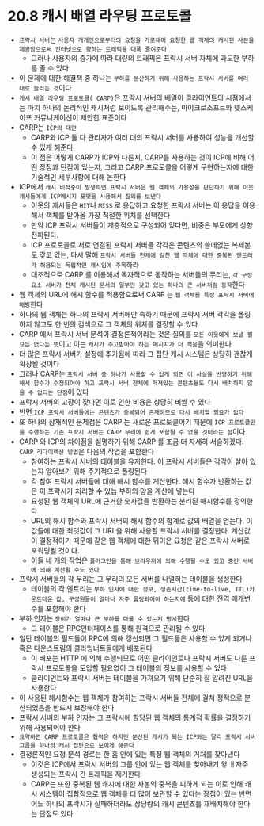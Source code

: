 # 20.8 캐시 배열 라우팅 프로토콜

- `프락시 서버`는 `사용자 개개인으로부터의 요청을 가로채어 요청한 웹 객체의 캐시된 사본을 제공함으로써 인터넷으로 향하는 트래픽을 대폭 줄여준다`
  - 그러나 사용자의 증가에 따라 대량의 트래픽은 프락시 서버 자체에 과도한 부하를 줄 수 있다
- 이 문제에 대한 해결책 중 하나는 `부하를 분산하기 위해 사용하는 프락시 서버를 여러 대로 늘리는 것`이다
- `캐시 배열 라우팅 프로토콜( CARP)`은 프락시 서버의 배열이 클라이언트의 시점에서는 마치 하나의 논리적인 캐시처럼 보이도록 관리해주는, 마이크로소프트와 넷스케이프 커뮤니케이션이 제안한 표준이다
- CARP는 `ICP의 대안`
  - CARP와 ICP 둘 다 관리자가 여러 대의 프락시 서버를 사용하여 성능을 개선할 수 있게 해준다
  - 이 점은 어떻게 CARP가 ICP와 다른지, CARP를 사용하는 것이 ICP에 비해 어떤 장점과 단점이 있는지, 그리고 CARP 프로토콜을 어떻게 구현하는지에 대한 기술적인 세부사항에 대해 논한다
- ICP에서 `캐시 비적중이 발생하면 프락시 서버은 웹 객체의 가용성을 판단하기 위해 이웃 캐시들에게 ICP메시지 포맷을 사용해서 질의를 보낸다`
  - 이웃의 캐시들은 `HIT`나 `MISS` 로 응답하고 요청한 프락시 서버는 이 응답을 이용해서 객체를 받아올 가장 적절한 위치를 선택한다
  - 만약 ICP 프락시 서버들이 계층적으로 구성되어 있다면, 비중은 부모에게 상향 전파된다.
  - ICP 프로토콜로 서로 연결된 프락시 서버들 각각은 콘텐츠의 쓸데없는 복제본도 갖고 있는, 다시 말해 `프락시 서버들 전체에 걸친 웹 객체에 대한 중복된 엔트리가 허용되는 독립적인 캐시임에 주목`하라
  - 대조적으로 CARP 를 이용해서 독자적으로 동작하는 서버들의 무리는, `각 구성요소 서버가 전체 캐시된 문서의 일부만 갖고 있는 하나의 큰 서버처럼 동작`한다
- 웹 객체의 URL에 해시 함수를 적용함으로써 CARP 는 `웹 객체를 특정 프락시 서버에 매핑`한다
- 하나의 웹 객체는 하나의 프락시 서버에만 속하기 때문에 프락시 서버 각각을 폴링하지 않고도 한 번의 검색으로 그 객체의 위치를 결정할 수 있다
- CARP 에서 프락시 서버 분석이 결정론적이라는 것은 질의를 `모든 이웃에게 보낼 필요는 없다는 뜻`이고 이는 `캐시가 주고받아야 하는 메시지가 더 적음`을 의미한다
- 더 많은 프락시 서버가 설정에 추가됨에 따라 그 집단 캐시 시스템은 상당히 괜찮게 확장될 것이다
- 그러나 CARP는 `프락시 서버 중 하나가 사용할 수 없게 되면 이 사실을 반영하기 위해 해시 함수가 수정되어야 하고 프락시 서버 전체에 퍼져있는 콘텐츠들도 다시 배치하지 않을 수 없다는 단점`이 있다
- 프락시 서버의 고장이 잦다면 이로 인한 비용은 상당히 비쌀 수 있다
- 반면 `ICP 프락시 서버들에는 콘텐츠가 중복되어 존재하므로 다시 배치할 필요가 없다`
- 또 하나의 잠재적인 문제점은 CARP 는 새로운 프로토콜이기 때문에 `ICP 프로토콜만을 수행하는 기존 프락시 서버는 CARP 무리에 쉽게 포함될 수 없을 것이라는 점`이다
- CARP 와 ICP의 차이점을 설명하기 위해 CARP 를 조금 더 자세히 서술하겠다. `CARP 리다이렉션 방법`은 다음의 작업을 포함한다
  - 참여하는 프락시 서버의 테이블을 유지한다. 이 프락시 서버들은 각각이 살아 있는지 알아보기 위해 주기적으로 폴링된다
  - 각 참여 프락시 서버들에 대해 해시 함수를 계산한다. 해시 함수가 반환하는 값은 이 프락시가 처리할 수 있늡 부하의 양을 계산에 넣는다
  - 요청된 웹 객체의 URL에 근거한 숫자값을 반환하는 분리된 해시함수를 정의한다
  - URL의 해시 함수와 프락시 서버의 해시 함수의 합계로 값의 배열을 얻는다. 이 값들에 대한 최댓값이 그 URL을 위해 사용할 프락시 서버를 결정한다. 계산값이 결정적이기 때문에 같은 웹 객체에 대한 뒤이은 요청은 같은 프락시 서버로 포워딩될 것이다.
  - 이들 네 개의 작업은 `플러그인을 통해 브라우저에 의해 수행될 수도 있고 중간 서버에 의해 계산될 수도 있다`
- 프락시 서버들의 각 무리는 그 무리의 모든 서버를 나열하는 테이블을 생성한다
  - 테이블의 각 엔트리는 `부하 인자에 대한 정보, 생존시간(time-to-live, TTL)카운트다운 값, 구성원들이 얼마나 자주 폴링되어야 하는지에` 등에 대한 전역 매개변수를 포함해야 한다
- 부하 인자는 `장비가 얼마나 큰 부하를 다룰 수 있는지 명시`한다
  - 그 테이블은 RPC인터페이스를 통해 원격으로 관리될 수 있다
- 일단 테이블의 필드들이 RPC에 의해 갱신되면 그 필드들은 사용할 수 있게 되거나 혹은 다운스트림의 클라잉너트들에게 배포된다
  - 이 배포는 HTTP 에 의해 수행되므로 어떤 클라이언트나 프락시 서버도 다른 프락시 프로토콜을 도입할 필요없이 그 테이블의 정보를 사용할 수 있다
  - 클라이언트와 프락시 서버는 테이블을 가져오기 위해 단순히 잘 알려진 URL을 사용한다
- 이 사용된 해시함수는 웹 객체가 참여하는 프락시 서버들 전체에 걸쳐 정적으로 분산되었음을 반드시 보장해야 한다
- 프락시 서버의 부하 인자는 그 프락시에 할당된 웹 객체의 통계적 확률을 결정하기 위해 사용되어야 한다
- `요약하면 CARP 프로토콜은 협력은 하지만 분산된 캐시가 되는 ICP와는 달리 프락시 서버 그룹을 하나의 캐시 집단으로 보이게 해준다`
- 결정론적인 요청 분석 경로는 한 홉 안에 있는 특정 웹 객체의 거처를 찾아낸다
  - 이것은 ICP에서 프락시 서버의 그룹 안에 있는 웹 객체를 찾아내기 윟 ㅐ자주 생성되는 프락시 간 트래픽을 제거한다
  - CARP는 또한 중복된 웹 캐시에 대한 사본의 중복을 피하게 되는 이로 인해 캐시 시스템이 집합적으로 웹 객체를 더 많이 보관할 수 있다는 장점이 있는 반면 어느 하나의 프락시가 실패하더라도 상당량의 캐시 콘텐츠를 재배치해야 한다는 단점도 있다
